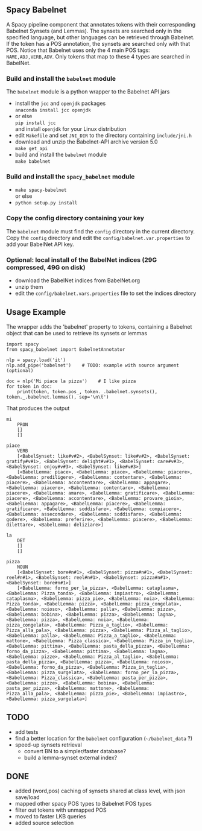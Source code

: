 ## Spacy Babelnet

A Spacy pipeline component that annotates tokens with their corresponding Babelnet Synsets (and Lemmas).
The synsets are searched only in the specified language, but other languages can be retrieved through Babelnet.
If the token has a POS annotation, the synsets are searched only with that POS.
Notice that Babelnet uses only the 4 main POS tags: `NAME,ADJ,VERB,ADV`.
Only tokens that map to these 4 types are searched in BabelNet.

### Build and install the `babelnet` module
The `babelnet` module is a python wrapper to the Babelnet API jars
- install the `jcc` and `openjdk` packages \
  `anaconda install jcc openjdk`
- or else \
  `pip install jcc` \
    and install `openjdk` for your Linux distribution
- edit `Makefile` and set `JNI_DIR` to the directory containing `include/jni.h`
- download and unzip the Babelnet-API archive version 5.0 \
  `make get_api`
- build and install the `babelnet` module \
  `make babelnet`

### Build and install the `spacy_babelnet` module
- `make spacy-babelnet` \
  or else
- `python setup.py install`

### Copy the config directory containing your key
The `babelnet` module must find the `config` directory in the current directory. 
Copy the `config` directory and edit the `config/babelnet.var.properties` to add your BabelNet API key.

### Optional: local install of the BabelNet indices (29G compressed, 49G on disk)
- download the BabelNet indices from BabelNet.org
- unzip them
- edit the `config/babelnet.vars.properties` file to set the indices directory

## Usage Example
The wrapper adds the 'babelnet' property to tokens, containing a Babelnet object that can be used to retrieve its synsets or lemmas
```
import spacy
from spacy_babelnet import BabelnetAnnotator

nlp = spacy.load('it')
nlp.add_pipe('babelnet')    # TODO: example with source argument (optional)

doc = nlp('Mi piace la pizza')    # I like pizza
for token in doc:
    print(token, token.pos_, token._.babelnet.synsets(), token._.babelnet.lemmas(), sep='\n\t')
```
That produces the output

    mi
        PRON
        []
        []

    piace
        VERB
        [<BabelSynset: like#v#2>, <BabelSynset: like#v#2>, <BabelSynset: gratify#v#1>, <BabelSynset: delight#v#1>, <BabelSynset: care#v#3>, <BabelSynset: enjoy#v#3>, <BabelSynset: like#v#3>]
        [<BabelLemma: piace>, <BabelLemma: piace>, <BabelLemma: piacere>, <BabelLemma: prediligere>, <BabelLemma: contentare>, <BabelLemma: piacere>, <BabelLemma: accontentare>, <BabelLemma: appagare>, <BabelLemma: piacere>, <BabelLemma: contentare>, <BabelLemma: piacere>, <BabelLemma: amare>, <BabelLemma: gratificare>, <BabelLemma: piacere>, <BabelLemma: accontentare>, <BabelLemma: provare_gioia>, <BabelLemma: appagare>, <BabelLemma: piacere>, <BabelLemma: gratificare>, <BabelLemma: soddisfare>, <BabelLemma: compiacere>, <BabelLemma: assecondare>, <BabelLemma: soddisfare>, <BabelLemma: godere>, <BabelLemma: preferire>, <BabelLemma: piacere>, <BabelLemma: dilettare>, <BabelLemma: deliziare>]

    la
        DET
        []
        []

    pizza
        NOUN
        [<BabelSynset: bore#n#1>, <BabelSynset: pizza#n#1>, <BabelSynset: reel#n#1>, <BabelSynset: reel#n#1>, <BabelSynset: pizza#n#1>, <BabelSynset: bore#n#1>]
        [<BabelLemma: forno_per_la_pizza>, <BabelLemma: cataplasma>, <BabelLemma: Pizza_tonda>, <BabelLemma: impiastro>, <BabelLemma: cataplasma>, <BabelLemma: pizza_pie>, <BabelLemma: noia>, <BabelLemma: Pizza_tonda>, <BabelLemma: pizza>, <BabelLemma: pizza_congelata>, <BabelLemma: noioso>, <BabelLemma: palla>, <BabelLemma: pizza>, <BabelLemma: bobina>, <BabelLemma: pizza>, <BabelLemma: lagna>, <BabelLemma: pizza>, <BabelLemma: noia>, <BabelLemma: pizza_congelata>, <BabelLemma: Pizza_a_taglio>, <BabelLemma: Pizza_alla_pala>, <BabelLemma: pizza>, <BabelLemma: Pizza_al_taglio>, <BabelLemma: palla>, <BabelLemma: Pizza_a_taglio>, <BabelLemma: mattone>, <BabelLemma: Pizza_classica>, <BabelLemma: Pizza_in_teglia>, <BabelLemma: pittima>, <BabelLemma: pasta_della_pizza>, <BabelLemma: forno_da_pizza>, <BabelLemma: pittima>, <BabelLemma: lagna>, <BabelLemma: pizze>, <BabelLemma: Pizza_al_taglio>, <BabelLemma: pasta_della_pizza>, <BabelLemma: pizza>, <BabelLemma: noioso>, <BabelLemma: forno_da_pizza>, <BabelLemma: Pizza_in_teglia>, <BabelLemma: pizza_surgelata>, <BabelLemma: forno_per_la_pizza>, <BabelLemma: Pizza_classica>, <BabelLemma: pasta_per_pizza>, <BabelLemma: pizze>, <BabelLemma: bobina>, <BabelLemma: pasta_per_pizza>, <BabelLemma: mattone>, <BabelLemma: Pizza_alla_pala>, <BabelLemma: pizza_pie>, <BabelLemma: impiastro>, <BabelLemma: pizza_surgelata>]


## TODO
- add tests
- find a better location for the `babelnet` configuration (``~/babelnet_data`` ?)
- speed-up synsets retrieval
    - convert BN to a simpler/faster database?
    - build a lemma-synset external index?
## DONE
- added (word,pos) caching of synsets shared at class level, with json save/load
- mapped other spacy POS types to Babelnet POS types
- filter out tokens with unmapped POS
- moved to faster LKB queries
- added source selection
